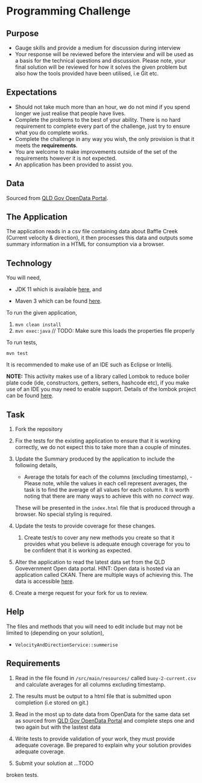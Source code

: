 # Programming Challenge

## Purpose 

- Gauge skills and provide a medium for discussion during interview
- Your response will be reviewed before the interview and will be used as a basis for the technical questions and discussion. Please note, your final solution will be reviewed for how it solves the given problem but also how the tools provided have been utilised, i.e Git etc.

## Expectations

- Should not take much more than an hour, we do not mind if you spend longer we just realise that people have lives. 
- Complete the problems to the best of your ability. There is no hard requirement to complete every part of the challenge, just try to ensure what you do complete works. 
- Complete the challenge in any way you wish, the only provision is that it meets the **requirements**.
- You are welcome to make improvements outside of the set of the requirements however it is not expected.
- An application has been provided to assist you.



## Data 

Sourced from [QLD Gov OpenData Portal](https://data.qld.gov.au/dataset/ambient-estuarine-water-quality-monitoring-data-near-real-time-sites-2012-to-present-day/resource/0ca6f77c-4088-4d77-8c88-beae2b57ce14).



## The Application

The application reads in a csv file containing data about Baffle Creek (Current  velocity & direction), it then processes this data and outputs some summary information in a HTML for consumption via a browser. 



## Technology 

You will need, 

-  JDK 11 which is available [here](https://jdk.java.net/11/), and 

- Maven 3 which can be found [here](https://maven.apache.org/download.cgi).

To run the given application, 

1. ``mvn clean install``
2. ``mvn exec:java`` // TODO: Make sure this loads the properties file properly

To run tests, 

``mvn test``

It is recommended to make use of an IDE such as Eclipse or Intellij. 

__NOTE:__ This activity makes use of a library called Lombok to reduce boiler plate code (ide, constructors, getters, setters, hashcode etc), if you make use of an IDE  you may need to enable support. Details of the lombok project can be found [here](https://projectlombok.org/).

## Task 

1. Fork the repository

2. Fix the tests for the existing application to ensure that it is working correctly, we do not expect this to take more than a couple of minutes.

3. Update the Summary produced by the application to include the following details, 

   - Average the totals  for each of the columns (excluding timestamp), - Please note, while the values in each cell represent averages, the task is to find the average of all values for each column.  It is worth noting that there are many ways to achieve this with no _correct_ way. 

   These will be presented in the `index.html` file that is produced through a browser. No special styling is required. 

4. Update the tests to provide coverage for these changes. 

   1. Create test/s to cover any new methods you create so that it provides what you believe is adequate enough coverage for you to be confident that it is working as expected.

5. Alter the application to read the latest data set from the QLD Govevernment Open data portal. HINT: Open data is hosted via an application called CKAN. There are multiple ways of achieving this. The data is accessible [here](https://data.qld.gov.au/dataset/ambient-estuarine-water-quality-monitoring-data-near-real-time-sites-2012-to-present-day).

6. Create a merge request for your fork for us to review.


## Help

The files and methods that you will need to edit include but may not be limited to (depending on your solution), 

- ``VelocityAndDirectionService::summerise``



## Requirements

1. Read in the file found in `/src/main/resources/` called `buoy-2-current.csv` and calculate averages for all columns excluding timestamp.

2. The results must be output to a html file that is submitted upon completion (i.e stored on git.)

3. Read in the most up to date data from OpenData for the same data set as sourced from [QLD Gov OpenData Portal](https://data.qld.gov.au/dataset/ambient-estuarine-water-quality-monitoring-data-near-real-time-sites-2012-to-present-day/resource/0ca6f77c-4088-4d77-8c88-beae2b57ce14)  and complete steps one and two again but with the lastest data 
4. Write tests to provide validation of your work, they must provide adequate coverage. Be prepared to explain why your solution provides adequate coverage.
5. Submit your solution at ...TODO

broken tests.